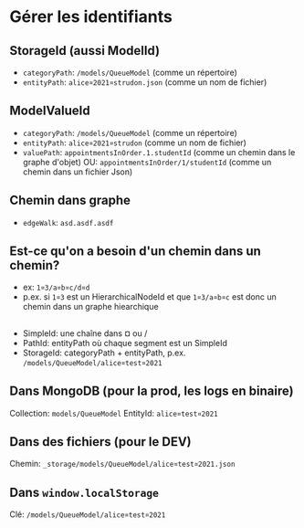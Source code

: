 # Gérer les identifiants

## StorageId (aussi ModelId)

* `categoryPath`:    `/models/QueueModel`                     (comme un répertoire)
* `entityPath`:      `alice¤2021¤strudon.json`                (comme un nom de fichier)

## ModelValueId

* `categoryPath`:    `/models/QueueModel`                  (comme un répertoire)
* `entityPath`:      `alice¤2021¤strudon`                  (comme un nom de fichier)
* `valuePath`:       `appointmentsInOrder.1.studentId`     (comme un chemin dans le graphe d'objet)
                 OU: `appointmentsInOrder/1/studentId`     (comme un chemin dans un fichier Json)


## Chemin dans graphe

* `edgeWalk`: `asd.asdf.asdf`

## Est-ce qu'on a besoin d'un chemin dans un chemin?

* ex: `1¤3/a¤b¤c/d¤d`
* p.ex. si `1¤3` est un HierarchicalNodeId et que `1¤3/a¤b¤c` est donc un chemin dans un graphe hiearchique






## 








* SimpleId: une chaîne dans ¤ ou /
* PathId: entityPath où chaque segment est un SimpleId
* StorageId: categoryPath + entityPath, p.ex.  `/models/QueueModel/alice¤test¤2021`


## Dans MongoDB (pour la prod, les logs en binaire)

Collection: `models/QueueModel`
EntityId:    `alice¤test¤2021`

## Dans des fichiers (pour le DEV)

Chemin: `_storage/models/QueueModel/alice¤test¤2021.json`

## Dans `window.localStorage`

Clé: `/models/QueueModel/alice¤test¤2021`




